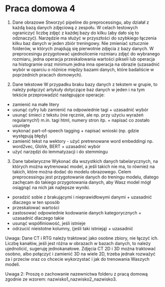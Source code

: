 # Praca domowa 4

1. Dane obrazowe
Stworzyć pipeline do preprocessingu, aby działał z każdą bazą danych zdjęciową z zespołu. W celach testowych ograniczyć liczbę zdjęć z każdej bazy do kilku (aby dało się to odznaczyć). Narzędzie ma służyć w przyszłości do szybkiego łączenia kilku baz danych w jeden zbiór treningowy. Nie zmieniać sztucznie folderów, w których znajdują się pierwotnie zdjęcia z bazy danych. W preprocesingu przygotować ujednolicenie rozmiaru zdjęć do wybranego rozmiaru, jedna operacja przeskalowania wartości pikseli lub operacja na histogramie oraz minimum jedna inna operacja na obrazie (uzasadnić wybór w oparciu o różnice między bazami danych, które badaliście w poprzednich pracach domowych). 

 
2. Dane tekstowe
W przypadku braku bazy danych z tekstem w grupie, to należy połączyć artykuły dotyczące baz danych w jeden i na tym tekście przeprowadzić następujące operacje:
- zamienić na małe litery
- usunąć cyfry lub zamienić na odpowiednie tagi + uzasadnić wybór
- usunąć śmieci z tekstu (nie ręcznie, ale np. przy użyciu wyrażeń regularnych!) m.in. tagi html, numery stron itp. + napisać co zostało usunięte
- wykonać part-of-speech tagging + napisać wnioski (np. gdzie występują błędy)
- zamienić tekst na wektory - użyć pretrenowane word embeddingi np. word2vec, GloVe, BERT + uzasadnić wybór
- użyć narzędzi do lemmatyzacji i do stemmingu

 
3. Dane tabelaryczne
Wykonać dla wszystkich danych tabelarycznych, na których można wytrenować model, a jeśli takich nie ma, to również na takich, które można dodać do modelu obrazowego. Celem preprocessingu jest przygotowanie danych do treningu modelu, dlatego zachęcam do takiego przygotowania danych, aby Wasz model mógł osiągnąć na nich jak najlepsze wyniki.
- poradzić sobie z brakującymi i nieprawidłowymi danymi + uzasadnić dlaczego w ten sposób
- przeskalować wartości
- zastosować odpowiednie kodowanie danych kategorycznych + uzasadnić dlaczego takie
- usunąć współliniowość, jeśli istnieje
- odrzucić nieistotne kolumny, (jeśli taki istnieją) + uzasadnić

Uwaga:
Dane CT i RTG należy traktować jako osobne zbiory, nie łączyć ich.
Liczbę kanałów, jeśli jest różna w obrazach w bazach danych, to należy ujednolicić, sugeruję jednokanałowe.
Zdjęcia CT 2D i 3D można traktować osobno, albo połączyć i zamienić 3D na wiele 2D, trzeba jednak rozważyć za i przeciw oraz co chcecie wykorzystać i jak do trenowania Waszych modeli.

Uwaga 2:
Proszę o zachowanie nazewnictwa folderu z pracą domową zgodnie ze wzorem: nazwisko1_nazwisko2_nazwisko3.
